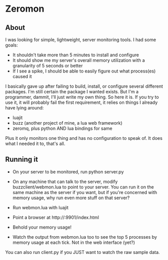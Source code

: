 Zeromon
=======

About
-----

I was looking for simple, lightweight, server monitoring tools.  I had some goals:
* It shouldn't take more than 5 minutes to install and configure
* It should show me my server's overall memory utilization with a granularity of 5 seconds or better
* If I see a spike, I should be able to easily figure out what process(es) caused it

I basically gave up after failing to build, install, or configure
several different packages.  I'm still certain the package I wanted
exists.  But I'm a programmer, dammit, I'll just write my own thing.
So here it is.  If you try to use it, it will probably fail the first
requirement, it relies on things I already have lying around:

* luajit
* buzz (another project of mine, a lua web framework)
* zeromq, plus python AND lua bindings for same

Plus it only monitors one thing and has no configuration to speak
of. It does what I needed it to, that's all.

Running it
----------
* On your server to be monitored, run python server.py

* On any machine that can talk to the server, modify buzzclient/webmon.lua to point to your server. You can run it on the same machine as the server if you want, but if you're concerned with memory usage, why run even more stuff on that server?
* Run webmon.lua with luajit
* Point a browser at http://<machine-with-webmon>:9901/index.html
* Behold your memory usage!
* Watch the output from webmon.lua too to see the top 5 processes by memory usage at each tick.  Not in the web interface (yet?)

You can also run client.py if you JUST want to watch the raw sample data.
